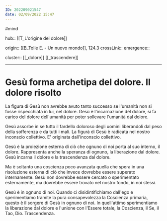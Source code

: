 ```yaml
---
ID: 202209021547
date: 02/09/2022 15:47 
---
```

#mind

hub:: [[T_L'origine del dolore]]

origin:: [[B_Tolle E. - Un nuovo mondo]], 124.3
crossLink:: 
emergence:: 

cluster:: [[_dolore]] [[_trascendere]]

---

# Gesù forma archetipa del dolore. Il dolore risolto

La figura di Gesù non avrebbe avuto tanto successo se l'umanità non si fosse rispecchiata in lui, nel dolore. Gesù è l'incarnazione del dolore, si fa carico del dolore dell'umanità per poter sollevare l'umanità dal dolore.

Gesù assorbe in se tutto il fardello doloroso degli uomini liberandoli dal peso della sofferenza e da tutti i mali. La figurà di Gesù è radicata nel nostro inconscio collettivo. E' originata dall'inconscio collettivo.

Gesù è la proiezione esterna di ciò che ognuno di noi porta al suo interno, il dolore. Rappresenta anche la speranza di ognuno, la liberazione dal dolore. Gesù incarna il dolore e la trascendenza dal dolore.

Ma è soltanto una coscienza poco avanzata quella che spera in una risoluzione esterna di ciò che invece dovrebbe essere superato internamente. Gesù non dovrebbe essere cercato o sperimentato esternamente, ma dovrebbe essere trovato nel nostro fondo, in noi stessi.

Gesù è in ognuno di noi. Quando ci disidintifichiamo dall'ego e sperimentiamo tramite la pura consapevolezza la Coscienza primaria, questo è il sorgere di Gesù in ognuno di noi. In quell'attimo sperimentiamo la liberazione dal dolore e l'unione con l'Essere totale, la Coscienza, il Se, il Tao, Dio. Trascendenza.

